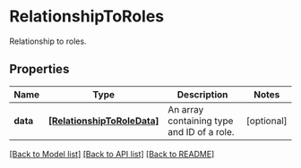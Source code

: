 # RelationshipToRoles

Relationship to roles.
## Properties
Name | Type | Description | Notes
------------ | ------------- | ------------- | -------------
**data** | [**[RelationshipToRoleData]**](RelationshipToRoleData.md) | An array containing type and ID of a role. | [optional] 

[[Back to Model list]](README.md#documentation-for-models) [[Back to API list]](README.md#documentation-for-api-endpoints) [[Back to README]](README.md)


